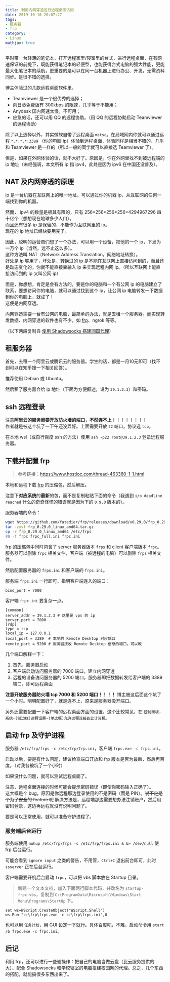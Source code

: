 ```yaml
---
title: 利用内网穿透进行远程桌面访问
date: 2019-10-16 20:07:27
tags:
- 服务器
- frp
category:
- Linux
mathjax: true
---
```


平时带一台轻薄的笔记本，打开远程家里/寝室里的台式，进行远程桌面，在有网速保证的前提下，既能获得笔记本的轻便型，也能获得台式电脑的强大性能，更能最大化笔记本的续航，更重要的是可以在同一台机器上进行办公、开发，无需资料同步。是很不错的选择。

博主体验过的几款远程桌面软件里，

* Teamviewer 是一个很优秀的选择；
* 向日葵免费版有 300kbps 的限速，几乎等于不能用；
* Anydesk 国内网速太慢，不可用；
* 应急的话，还可以用 QQ 的远程协助。（用 QQ 的远程协助启动 Teamviewer 的远程协助）

除了以上选择以外，其实微软自带了远程桌面 `mstsc`。在局域网内你就可以通过远程 `*.*.*.*:3389` （你的电脑 ip）体验到远程桌面，体验同样是相当不错的，几乎和 Teamviewer 是一样的（所以一般的同学就可以直接选 Teamviewer 了）。

但是，如果在外网体验的话，就不大好了。原因是，你在外网里找不到被远程端的 ip 地址（未经强调，本文所有 ip 指 ipv4，此处是因为 ipv6 在中国还没普及）。

## NAT 及内网穿透的原理

ip 是一台机器在互联网上的唯一地址，可以通过你的机器 ip，从互联网的任何一端找到你的机器。

然而， ipv4 的数量是极其有限的，只有 256\*256\*256\*256=4294967296 四十亿个（想想现在地球多少人口）。  
而且还有很多 ip 是保留的，不能作为互联网里的 ip。   
现在的 ip 地址已经快要用完了。 

因此，聪明的运营商们想了一个办法，可以用一个设备，把他的一个 ip，下发为一万个 ip（当然，远不止这么多）。  
这种方法叫 NAT（Network Address Translation，网络地址转换）。  
好处是 ip 够用了，坏处是，转换过的 ip 是不能在互联网上直接访问到的，而且还是动态变化的。你就不能直接靠输入 ip 来实现远程内网 ip。（所以互联网上能直接访问到的 ip 又叫公网 ip）

但是，你想想，肯定是会有方法的，要是你的电脑和一个有公网 ip 的电脑建立了联系，要想访问你的电脑，就可以通过找到这个 ip，让公网 ip 电脑转发一下数据到你的电脑上，就成了！  
这便是内网穿透。

内网穿透需要一台有公网的电脑，最简单的办法，就是去租一个服务器。而实现转发数据、内网穿透的软件也有不少，如 [frp](https://github.com/fatedier/frp)、ngrok 等等。

（以下两段复制自 [使用 Shadowsocks 搭建回国代理](../build-shadowsocks)）

## 租服务器

首先，去租一个阿里云或腾讯云的服务器。学生的话，都是一月10元即可（找不到可以在知乎搜一下相关回答）。

推荐使用 Debian 或 Ubuntu。

然后租了服务器会给 ip 地址（下面为方便叙述，设为 `39.1.2.3`）和密码。

## ssh 远程登录

注意**阿里云的服务器要开放防火墙的端口，不然连不上**！！！！！！！！  
作者就是被这个坑了一下午还没弄好。上面需要开放 `22` 端口，协议选 `tcp`。

在本地 wsl（或自行百度 ssh 的方法）使用 `ssh -p22 root@39.1.2.3` 登录远程服务器。

## 下载并配置 frp

> 参考链接：https://www.hostloc.com/thread-463360-1-1.html

本地和远程下载 [frp](https://github.com/fatedier/frp/releases) 的压缩包，然后解压。

注意下**对应系统**的**最新**的包，而不是复制粘贴下面的命令（我遇到 `i/o deadline reached` 什么的奇奇怪怪的错误就是因为下的 `0.9.0` 版本的）。

服务器端的命令：

```bash
wget https://github.com/fatedier/frp/releases/download/v0.29.0/frp_0.29.0_linux_amd64.tar.gz
tar -zxvf frp_0.29.0_linux_amd64.tar.gz
cp -r frp_0.29.0_linux_amd64 /etc/frps
rm -f frpc frpc_full.ini frpc.ini
```

frp 的压缩包中同时包含了 server 服务器版本 `frps` 和 client 客户端版本 `frpc`。服务器可以删除 `frpc` 相关文件，客户端（被远程的电脑）可以删除 `frps` 相关文件。

然后配置服务器的 `frps.ini` 和客户端的 `frpc.ini`。

服务端 `frps.ini` 一行即可，指明客户端连入的端口：

```
bind_port = 7000
```

客户端 `frpc.ini` 要复杂一点。

```
[common]
server_addr = 39.1.2.3 # 这里是 vps 的 ip
server_port = 7000
[rdp]
type = tcp
local_ip = 127.0.0.1
local_port = 3389  # 本地的 Remote Desktop 对应端口
remote_port = 5200 # 服务器接收 Remote Desktop 信息的端口，可以改
```

几个端口解释一下：

1. 首先，服务器启动
2. 客户端启动访问服务器的 7000 端口，建立内网穿透
3. 远程的设备访问服务器的 5200 端口，服务器即把数据转发给客户端的 3389 端口，即可远程桌面

**注意开放服务器防火墙 tcp 7000 和 5200 端口！！！！** 博主被这后面这个坑了一个小时。明明配置好了，就是连不上，原来是服务器没开端口。

另外还需要配置一下客户端的远程桌面方面的设置，这个比较常见，在 `控制面板-系统-(侧边栏)远程设置-(单选框)允许远程连接到此计算机`。

## 启动 frp 及守护进程

服务器 `/etc/frp/frps -c /etc/frp/frp.ini`，客户端 `frpc.exe -c frpc.ini`。

启动以后，要是有什么问题，建议检查端口开放和 frp 版本是否为最新，然后再百度。（对我各被坑了一个小时）

如果没什么问题，就可以测试远程桌面了。

注意，远程桌面连接的时候可能会提示密码错误（即使你密码输入正确了）。  
这大概是个 bug，原因是你远程那边登录使用的不是密码（而是 PIN）。~~说不定是个为了安全的 feature 呢~~ 
解决方法是，远程端那边需要想办法注销账户，然后用密码登录，这边再远程就没有说明问题了。

要是可以正常使用，就可以准备守护进程了。

### 服务端后台运行

服务端使用 `nohup /etc/frp/frps -c /etc/frp/frps.ini & &> /dev/null` 使 frp 后台运行。

可能会看到 `ignore input` 之类的警告，不用管，`Ctrl+C` 退出前台即可，此时 `ssserver` 正在后台运行。

客户端需要开机后台启动 `frpc`，可以把 vbs 脚本放在 Startup 目录。

> 新建一个文本文档，加入下面两行脚本代码，并改名为 `startup-frpc.vbs`，复制到 `C:\ProgramData\Microsoft\Windows\Start Menu\Programs\StartUp` 下。

```vbs
set ws=WScript.CreateObject("WScript.Shell")
ws.Run "c:\frp\frpc.exe -c c:\frp\frpc.ini",0
```

也可以用 `任务计划`，用 GUI 设定一下就行。具体百度吧，不难，启动命令用 `start /b frpc.exe -c frpc.ini`。

## 后记

利用 frp，还可以进行一些骚操作：把自己的电脑当做云盘（比云服务提供的大）、配合 Shadowsocks 和学校寝室的电脑搭建校园网的代理。总之，几个东西的搭配，就能搞很多东西出来了。
